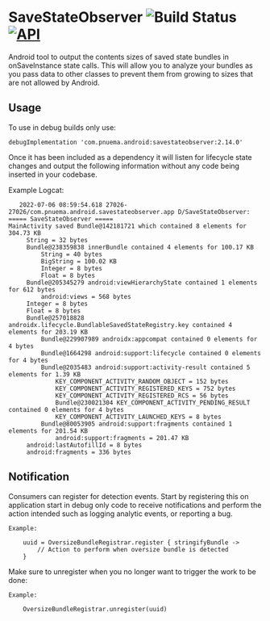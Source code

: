 # SaveStateObserver  ![Build Status](https://github.com/barnhill/SaveStateObserver/workflows/Android%20CI/badge.svg) [![API](https://img.shields.io/badge/API-26%2B-brightgreen.svg?style=flat)](https://android-arsenal.com/api?level=19)
Android tool to output the contents sizes of saved state bundles in onSaveInstance state calls.  This will allow you to analyze your bundles as you pass data to other classes to prevent them from growing to sizes that are not allowed by Android.

## Usage
To use in debug builds only use:
```Gradle
debugImplementation 'com.pnuema.android:savestateobserver:2.14.0'
```
Once it has been included as a dependency it will listen for lifecycle state changes and output the following information without any code being inserted in your codebase.

   Example Logcat:

       2022-07-06 08:59:54.618 27026-27026/com.pnuema.android.savestateobserver.app D/SaveStateObserver: ===== SaveStateObserver =====
    MainActivity saved Bundle@142181721 which contained 8 elements for 304.73 KB
         String = 32 bytes
         Bundle@238359838 innerBundle contained 4 elements for 100.17 KB
             String = 40 bytes
             BigString = 100.02 KB
             Integer = 8 bytes
             Float = 8 bytes
         Bundle@205345279 android:viewHierarchyState contained 1 elements for 612 bytes
             android:views = 568 bytes
         Integer = 8 bytes
         Float = 8 bytes
         Bundle@257018828 androidx.lifecycle.BundlableSavedStateRegistry.key contained 4 elements for 203.19 KB
             Bundle@229907989 androidx:appcompat contained 0 elements for 4 bytes
             Bundle@1664298 android:support:lifecycle contained 0 elements for 4 bytes
             Bundle@2035483 android:support:activity-result contained 5 elements for 1.39 KB
                 KEY_COMPONENT_ACTIVITY_RANDOM_OBJECT = 152 bytes
                 KEY_COMPONENT_ACTIVITY_REGISTERED_KEYS = 752 bytes
                 KEY_COMPONENT_ACTIVITY_REGISTERED_RCS = 56 bytes
                 Bundle@230021304 KEY_COMPONENT_ACTIVITY_PENDING_RESULT contained 0 elements for 4 bytes
                 KEY_COMPONENT_ACTIVITY_LAUNCHED_KEYS = 8 bytes
             Bundle@80053905 android:support:fragments contained 1 elements for 201.54 KB
                 android:support:fragments = 201.47 KB
         android:lastAutofillId = 8 bytes
         android:fragments = 336 bytes

## Notification
Consumers can register for detection events. Start by registering this on application start in debug
only code to receive notifications and perform the action intended such as logging analytic events,
or reporting a bug.

    Example:

        uuid = OversizeBundleRegistrar.register { stringifyBundle ->
            // Action to perform when oversize bundle is detected
        }

Make sure to unregister when you no longer want to trigger the work to be done:

    Example:
    
        OversizeBundleRegistrar.unregister(uuid)

